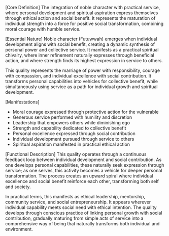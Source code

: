 [Core Definition]
The integration of noble character with practical service, where personal development and spiritual aspiration express themselves through ethical action and social benefit. It represents the maturation of individual strength into a force for positive social transformation, combining moral courage with humble service.

[Essential Nature]
Noble character (Futuwwah) emerges when individual development aligns with social benefit, creating a dynamic synthesis of personal power and collective service. It manifests as a practical spiritual chivalry, where inner refinement naturally expresses through beneficial action, and where strength finds its highest expression in service to others.

This quality represents the marriage of power with responsibility, courage with compassion, and individual excellence with social contribution. It transforms personal capabilities into vehicles for collective benefit, while simultaneously using service as a path for individual growth and spiritual development.

[Manifestations]
- Moral courage expressed through protective action for the vulnerable
- Generous service performed with humility and discretion
- Leadership that empowers others while diminishing ego
- Strength and capability dedicated to collective benefit
- Personal excellence expressed through social contribution
- Individual development pursued through service to others
- Spiritual aspiration manifested in practical ethical action

[Functional Description]
This quality operates through a continuous feedback loop between individual development and social contribution. As one develops personal capabilities, these naturally seek expression through service; as one serves, this activity becomes a vehicle for deeper personal transformation. The process creates an upward spiral where individual excellence and social benefit reinforce each other, transforming both self and society.

In practical terms, this manifests as ethical leadership, mentorship, community service, and social entrepreneurship. It appears wherever individual capability meets social need with ethical intention. The quality develops through conscious practice of linking personal growth with social contribution, gradually maturing from simple acts of service into a comprehensive way of being that naturally transforms both individual and environment.